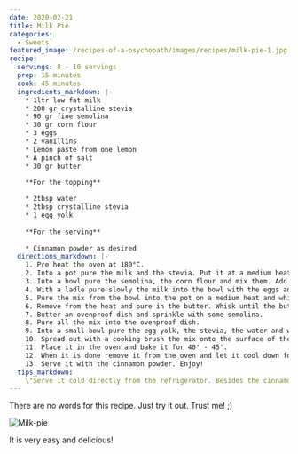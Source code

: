 ```yaml
---
date: 2020-02-21
title: Milk Pie
categories:
  - Sweets
featured_image: /recipes-of-a-psychopath/images/recipes/milk-pie-1.jpg
recipe:
  servings: 8 - 10 servings
  prep: 15 minutes
  cook: 45 minutes
  ingredients_markdown: |-
    * 1ltr low fat milk
    * 200 gr crystalline stevia
    * 90 gr fine semolina
    * 30 gr corn flour
    * 3 eggs
    * 2 vanillins
    * Lemon paste from one lemon
    * A pinch of salt
    * 30 gr butter
    
    **For the topping**

    * 2tbsp water
    * 2tbsp crystalline stevia
    * 1 egg yolk
    
    **For the serving**
    
    * Cinnamon powder as desired
  directions_markdown: |-
    1. Pre heat the oven at 180°C.
    2. Into a pot pure the milk and the stevia. Put it at a medium heat and wait until it starts to boil.
    3. Into a bowl pure the semolina, the corn flour and mix them. Add the eggs, the vanillins, the lemon paste, the salt and mix with a hand wire.
    4. With a ladle pure slowly the milk into the bowl with the eggs and whisk firmly.
    5. Pure the mix from the bowl into the pot on a medium heat and whisk until the cream coagulate.
    6. Remove from the heat and pure in the butter. Whisk until the butter melts.
    7. Butter an ovenproof dish and sprinkle with some semolina.
    8. Pure all the mix into the ovenproof dish.
    9. Into a small bowl pure the egg yolk, the stevia, the water and whisk firmly.
    10. Spread out with a cooking brush the mix onto the surface of the milk pie.
    11. Place it in the oven and bake it for 40' - 45'.
    12. When it is done remove it from the oven and let it cool down for an hour. Afterwards, place the milk pie into the refrigerator for at least 3 more hours.
    13. Serve it with the cinnamon powder. Enjoy!
  tips_markdown:
    \"Serve it cold directly from the refrigerator. Besides the cinnamon powder you can add some honey or some stevia! \" 
---
```

There are no words for this recipe. Just try it out. Trust me! ;)

![Milk-pie](/recipes-of-a-psychopath/images/recipes/milk-pie-2.jpg)

It is very easy and delicious!

